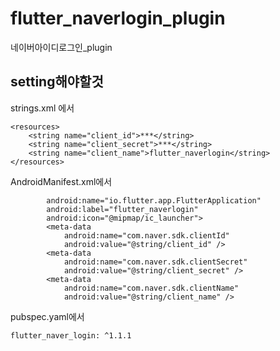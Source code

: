 # flutter_naverlogin_plugin

네이버아이디로그인_plugin

## setting해야할것

strings.xml 에서
```<?xml version="1.0" encoding="utf-8"?>
<resources>
    <string name="client_id">***</string>
    <string name="client_secret">***</string>
    <string name="client_name">flutter_naverlogin</string>
</resources>
```
AndroidManifest.xml에서

```<application
        android:name="io.flutter.app.FlutterApplication"
        android:label="flutter_naverlogin"
        android:icon="@mipmap/ic_launcher">
        <meta-data
            android:name="com.naver.sdk.clientId"
            android:value="@string/client_id" />
        <meta-data
            android:name="com.naver.sdk.clientSecret"
            android:value="@string/client_secret" />
        <meta-data
            android:name="com.naver.sdk.clientName"
            android:value="@string/client_name" />
```
pubspec.yaml에서

```flutter_naver_login: ^1.1.1```
